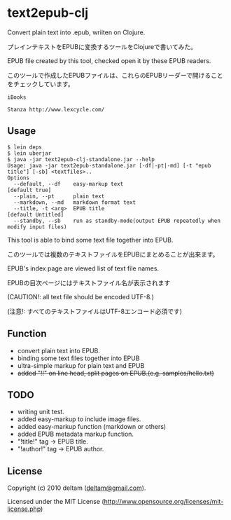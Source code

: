 # text2epub-clj

Convert plain text into .epub, wriiten on Clojure.

プレインテキストをEPUBに変換するツールをClojureで書いてみた。


EPUB file created by this tool, checked open it by these EPUB readers.

このツールで作成したEPUBファイルは、これらのEPUBリーダーで開けることをチェックしています。

    iBooks 

    Stanza http://www.lexcycle.com/


## Usage

    $ lein deps
    $ lein uberjar
    $ java -jar text2epub-clj-standalone.jar --help
    Usage: java -jar text2epub-standalone.jar [-df|-pt|-md] [-t "epub title"] [-sb] <textfiles>..
    Options
      --default, --df    easy-markup text                                                     [default true]
      --plain, --pt      plain text
      --markdown, --md   markdown format text
      --title, -t <arg>  EPUB title                                                           [default Untitled]
      --standby, --sb    run as standby-mode(output EPUB repeatedly when modify input files)


This tool is able to bind some text file together into EPUB.

このツールでは複数のテキストファイルをEPUBにまとめることが出来ます。


EPUB's index page are viewed list of text file names.

EPUBの目次ページにはテキストファイル名が表示されます


(CAUTION!: all text file should be encoded UTF-8.)

(注意!: すべてのテキストファイルはUTF-8エンコード必須です)


## Function

* convert plain text into EPUB.
* binding some text files together into EPUB
* ultra-simple markup for plain text and EPUB
* <s>added "!!" on line head, split pages on EPUB.(e.g. samples/hello.txt)</s>


## TODO

* writing unit test.
* added easy-markup to include image files.
* added easy-markup function (markdown or others)
* added EPUB metadata markup function.
*  "!title!" tag -> EPUB title.
*  "!author!" tag -> EPUB author.

## License

Copyright (c) 2010 deltam (deltam@gmail.com).

Licensed under the MIT License (http://www.opensource.org/licenses/mit-license.php)
